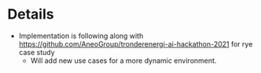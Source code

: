 # Details
- Implementation is following along with https://github.com/AneoGroup/tronderenergi-ai-hackathon-2021 for rye case study
    - Will add new use cases for a more dynamic environment.
